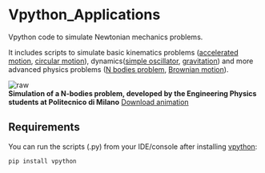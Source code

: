 # Vpython_Applications
Vpython code to simulate Newtonian mechanics problems. 

It includes scripts to simulate basic kinematics problems ([accelerated motion], [circular motion]), dynamics([simple oscillator], [gravitation]) and more advanced physics problems ([N bodies problem], [Brownian motion]).

![raw](https://github.com/andreabassi78/Vpython_Applications/raw/master/demo_video/N_bodies_problem.gif)  
**Simulation  of a N-bodies problem, developed by the Engineering Physics students at Politecnico di Milano** [Download animation]

## Requirements
You can run the scripts (.py) from your IDE/console after installing [vpython]:

    pip install vpython

[accelerated motion]: https://github.com/andreabassi78/Vpython_Applications/blob/master/simple_motion.py
[circular motion]: https://github.com/andreabassi78/Vpython_Applications/blob/master/simple_circular_motion.py
[simple oscillator]: https://github.com/andreabassi78/Vpython_Applications/blob/master/simple_oscillator.py
[gravitation]: https://github.com/andreabassi78/Vpython_Applications/blob/master/simple_gravitation.py
[N bodies problem]: https://github.com/andreabassi78/Vpython_Applications/blob/master/N_bodies_problem.py
[Brownian motion]: https://github.com/andreabassi78/Vpython_Applications/blob/master/colliding_masses.py
[Download animation]: https://github.com/andreabassi78/Vpython_Applications/raw/master/demo_video/N_bodies_problem.avi
[vpython]: https://vpython.org/